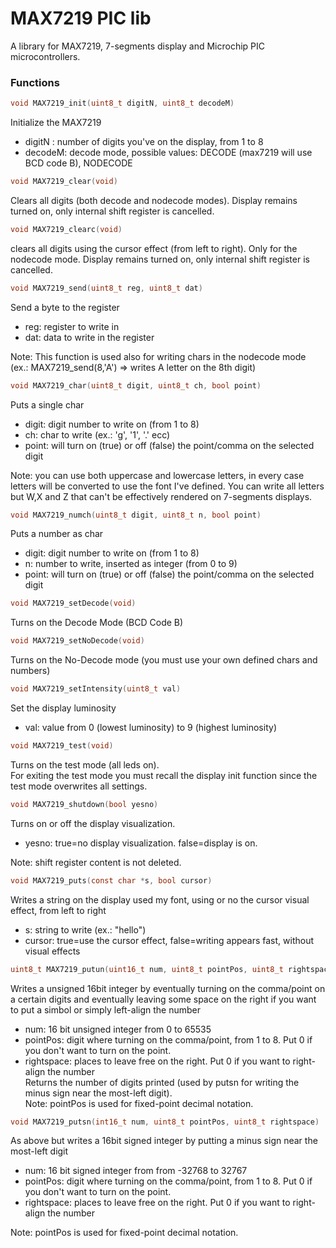 # MAX7219 PIC lib
A library for MAX7219, 7-segments display and Microchip PIC microcontrollers.  

### Functions

```c
void MAX7219_init(uint8_t digitN, uint8_t decodeM)
```
Initialize the MAX7219
- digitN : number of digits you've on the display, from 1 to 8
- decodeM: decode mode, possible values: DECODE (max7219 will use BCD code B), NODECODE  

```c
void MAX7219_clear(void)
```
Clears all digits (both decode and nodecode modes). Display remains turned on, only internal shift register is cancelled.  

```c
void MAX7219_clearc(void)
```
clears all digits using the cursor effect (from left to right). Only for the nodecode mode. Display remains turned on, only internal shift register is cancelled.


```c
void MAX7219_send(uint8_t reg, uint8_t dat)
```
Send a byte to the register
- reg: register to write in
- dat: data to write in the register  

Note: This function is used also for writing chars in the nodecode mode (ex.: MAX7219_send(8,'A') => writes A letter on the 8th digit)

```c
void MAX7219_char(uint8_t digit, uint8_t ch, bool point)
```
Puts a single char
- digit: digit number to write on (from 1 to 8)
- ch: char to write (ex.: 'g', '1', '.' ecc)
- point: will turn on (true) or off (false) the point/comma on the selected digit  

Note: you can use both uppercase and lowercase letters, in every case letters will be converted to use the font I've defined. You can write all letters but W,X and Z that can't be effectively rendered on 7-segments displays.

```c
void MAX7219_numch(uint8_t digit, uint8_t n, bool point)
```
Puts a number as char
- digit: digit number to write on (from 1 to 8)
- n: number to write, inserted as integer (from 0 to 9)
- point: will turn on (true) or off (false) the point/comma on the selected digit

```c
void MAX7219_setDecode(void)
```
Turns on the Decode Mode (BCD Code B)  

```c
void MAX7219_setNoDecode(void)
```
Turns on the No-Decode mode (you must use your own defined chars and numbers)  

```c
void MAX7219_setIntensity(uint8_t val)
```
Set the display luminosity
- val: value from 0 (lowest luminosity) to 9 (highest luminosity)  

```c
void MAX7219_test(void)
```
Turns on the test mode (all leds on).   
For exiting the test mode you must recall the display init function since the test mode overwrites all settings.  

```c
void MAX7219_shutdown(bool yesno)
```
Turns on or off the display visualization.  
- yesno: true=no display visualization. false=display is on.  

Note: shift register content is not deleted.  

```c
void MAX7219_puts(const char *s, bool cursor)
```
Writes a string on the display used my font, using or no the cursor visual effect, from left to right  
- s: string to write (ex.: "hello")
- cursor: true=use the cursor effect, false=writing appears fast, without visual effects  

```c
uint8_t MAX7219_putun(uint16_t num, uint8_t pointPos, uint8_t rightspace)
```
Writes a unsigned 16bit integer by eventually turning on the comma/point on a certain digits and eventually leaving some space on the right if you want to put a simbol or simply left-align the number  
- num: 16 bit unsigned integer from 0 to 65535
- pointPos: digit where turning on the comma/point, from 1 to 8. Put 0 if you don't want to turn on the point.
- rightspace: places to leave free on the right. Put 0 if you want to right-align the number  
Returns the number of digits printed (used by putsn for writing the minus sign near the most-left digit).  
Note: pointPos is used for fixed-point decimal notation.  

```c
void MAX7219_putsn(int16_t num, uint8_t pointPos, uint8_t rightspace)
```
As above but writes a 16bit signed integer by putting a minus sign near the most-left digit  
- num: 16 bit signed integer from from -32768 to 32767
- pointPos: digit where turning on the comma/point, from 1 to 8. Put 0 if you don't want to turn on the point.
- rightspace: places to leave free on the right. Put 0 if you want to right-align the number  

Note: pointPos is used for fixed-point decimal notation.  
